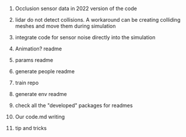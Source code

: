 1. Occlusion sensor data in 2022 version of the code
2. lidar do not detect collisions. A workaround can be creating colliding meshes and move them during simulation
3. integrate code for sensor noise directly into the simulation

4. Animation? readme
6. params readme
7. generate people readme
8. train repo
9. generate env readme
10. check all the "developed" packages for readmes
11. Our code.md writing
12. tip and tricks